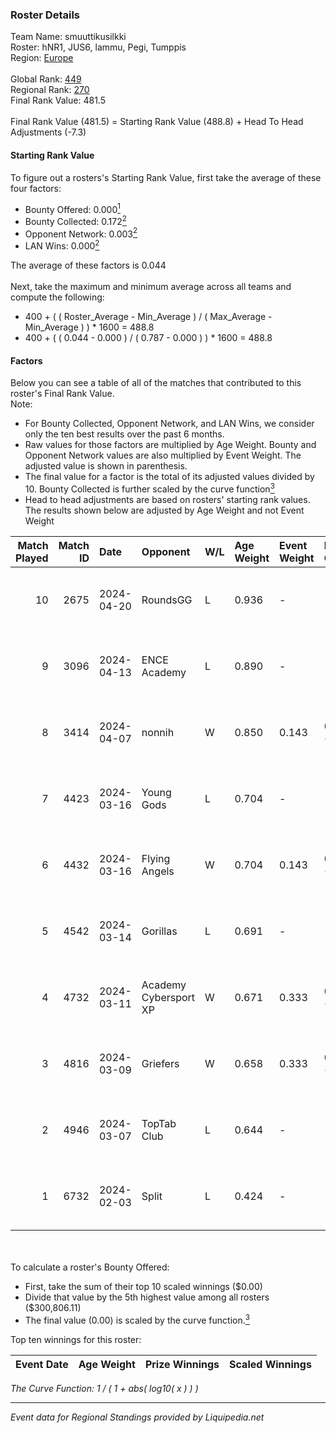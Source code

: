 ### Roster Details<br />
Team Name: smuuttikusilkki<br />
Roster: hNR1, JUS6, lammu, Pegi, Tumppis<br />
Region: [Europe]( ../standings_europe.md)<br />
<br />
Global Rank: [449](../standings_global.md)<br />
Regional Rank: [270]( ../standings_europe.md)<br />
Final Rank Value:  481.5<br />
<br />
Final Rank Value (481.5) = Starting Rank Value (488.8) + Head To Head Adjustments (-7.3)<br />

#### Starting Rank Value<br />
To figure out a rosters's Starting Rank Value, first take the average of these four factors:<br />
- Bounty Offered: 0.000[<sup>1</sup>](#table2)
- Bounty Collected: 0.172[<sup>2</sup>](#table1)
- Opponent Network: 0.003[<sup>2</sup>](#table1)
- LAN Wins: 0.000[<sup>2</sup>](#table1)

The average of these factors is 0.044<br />
<br />
Next, take the maximum and minimum average across all teams and compute the following:<br />
- 400 + ( ( Roster_Average - Min_Average ) / ( Max_Average - Min_Average ) ) * 1600 = 488.8
- 400 + ( ( 0.044 - 0.000 ) / ( 0.787 - 0.000 ) ) * 1600 = 488.8


#### Factors<br />
Below you can see a table of all of the matches that contributed to this roster's Final Rank Value.<br />
Note:<br />

- For Bounty Collected, Opponent Network, and LAN Wins, we consider only the ten best results over the past 6 months.
- Raw values for those factors are multiplied by Age Weight. Bounty and Opponent Network values are also multiplied by Event Weight. The adjusted value is shown in parenthesis.
- The final value for a factor is the total of its adjusted values divided by 10. Bounty Collected is further scaled by the curve function[<sup>3</sup>](#curveFunction)
- Head to head adjustments are based on rosters' starting rank values. The results shown below are adjusted by Age Weight and not Event Weight
<span id="table1"></span><br />


| Match Played | Match ID | Date       | Opponent              | W/L | Age Weight | Event Weight | Bounty Collected | Opponent Network | LAN Wins  | H2H Adj. | Roster                           |
| -: | -: | :- | :- | :- | :- | :- | :- | :- | :- | -: | :- |
|           10 |     2675 | 2024-04-20 | RoundsGG              | L   | 0.936      | -            | -                | -                | -         |    -9.76 | hNR1, JUS6, lammu, Pegi, Tumppis |
|            9 |     3096 | 2024-04-13 | ENCE Academy          | L   | 0.890      | -            | -                | -                | -         |    -4.03 | hNR1, JUS6, lammu, Pegi, Tumppis |
|            8 |     3414 | 2024-04-07 | nonnih                | W   | 0.850      | 0.143        | 0.000 (0.000)    | 0.000 (0.000)    | 0 (0.000) |     9.95 | hNR1, JUS6, lammu, Pegi, Tumppis |
|            7 |     4423 | 2024-03-16 | Young Gods            | L   | 0.704      | -            | -                | -                | -         |    -9.93 | hNR1, JUS6, Pegi, Tumppis, yolt  |
|            6 |     4432 | 2024-03-16 | Flying Angels         | W   | 0.704      | 0.143        | 0.002 (0.000)    | 0.213 (0.021)    | 0 (0.000) |    15.53 | hNR1, JUS6, Pegi, Tumppis, yolt  |
|            5 |     4542 | 2024-03-14 | Gorillas              | L   | 0.691      | -            | -                | -                | -         |    -8.02 | hNR1, JUS6, Late, Pegi, robson   |
|            4 |     4732 | 2024-03-11 | Academy Cybersport XP | W   | 0.671      | 0.333        | 0.000 (0.000)    | 0.028 (0.006)    | 0 (0.000) |     7.90 | hNR1, JUS6, Late, Pegi, robson   |
|            3 |     4816 | 2024-03-09 | Griefers              | W   | 0.658      | 0.333        | 0.000 (0.000)    | 0.000 (0.000)    | 0 (0.000) |     7.93 | hNR1, JUS6, Late, Pegi, robson   |
|            2 |     4946 | 2024-03-07 | TopTab Club           | L   | 0.644      | -            | -                | -                | -         |    -8.68 | hNR1, JUS6, Late, Pegi, robson   |
|            1 |     6732 | 2024-02-03 | Split                 | L   | 0.424      | -            | -                | -                | -         |    -8.23 | hNR1, JUS6, Late, Pegi, robson   |

<br />
<span id="table2"></span><br />
To calculate a roster's Bounty Offered:<br />

- First, take the sum of their top 10 scaled winnings ($0.00)
- Divide that value by the 5th highest value among all rosters ($300,806.11)
- The final value (0.00) is scaled by the curve function.[<sup>3</sup>](#curveFunction)

Top ten winnings for this roster:<br />

| Event Date | Age Weight | Prize Winnings | Scaled Winnings |
| :- | -: | :- | :- |


<span id="curveFunction"></span>_The Curve Function: 1 / ( 1 + abs( log10( x ) ) )_<br />

---
_Event data for Regional Standings provided by Liquipedia.net_<br />
